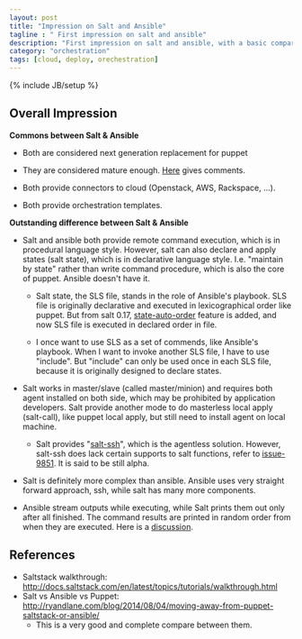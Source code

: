 ```yaml
---
layout: post
title: "Impression on Salt and Ansible"
tagline : " First impression on salt and ansible"
description: "First impression on salt and ansible, with a basic comparasion"
category: "orchestration"
tags: [cloud, deploy, orechestration]
---
```

{% include JB/setup %}

## Overall Impression

**Commons between Salt & Ansible**

* Both are considered next generation replacement for puppet
    
* They are considered mature enough. [Here](http://docs.saltstack.com/en/latest/topics/tutorials/walkthrough.html) gives comments.
    
* Both provide connectors to cloud (Openstack, AWS, Rackspace, ...).
    
* Both provide orchestration templates.

**Outstanding difference between Salt & Ansible**

* Salt and ansible both provide remote command execution, which is in procedural language style. However, salt can also declare and apply states (salt state), which is in declarative language style. I.e. "maintain by state" rather than write command procedure, which is also the core of puppet. Ansible doesn't have it.
    
    * Salt state, the SLS file, stands in the role of Ansible's playbook. SLS file is originally declarative and executed in lexicographical order like puppet. But from salt 0.17, [state-auto-order](http://docs.saltstack.com/en/latest/topics/releases/0.17.0.html?highlight=auto%20order#state-auto-order) feature is added, and now SLS file is executed in declared order in file.

    * I once want to use SLS as a set of commends, like Ansible's playbook. When I want to invoke another SLS file, I have to use "include".  But "include" can only be used once in each SLS file, because it is originally designed to declare states.

* Salt works in master/slave (called master/minion) and requires both agent installed on both side, which may be prohibited by application developers. Salt provide another mode to do masterless local apply (salt-call), like puppet local apply, but still need to install agent on local machine.

    * Salt provides "[salt-ssh](http://docs.saltstack.com/en/latest/topics/ssh/)", which is the agentless solution. However, salt-ssh does lack certain supports to salt functions, refer to [issue-9851](https://github.com/saltstack/salt/issues/9851). It is said to be still alpha. 

* Salt is definitely more complex than ansible. Ansible uses very straight forward approach, ssh, while salt has many more components.

* Ansible stream outputs while executing, while Salt prints them out only after all finished. The command results are printed in random order from when they are executed. Here is a [discussion](https://groups.google.com/forum/#!topic/salt-users/ikAVtZnuB30).

## References

* Saltstack walkthrough: <http://docs.saltstack.com/en/latest/topics/tutorials/walkthrough.html>
* Salt vs Ansible vs Puppet: <http://ryandlane.com/blog/2014/08/04/moving-away-from-puppet-saltstack-or-ansible/>
    * This is a very good and complete compare between them.
